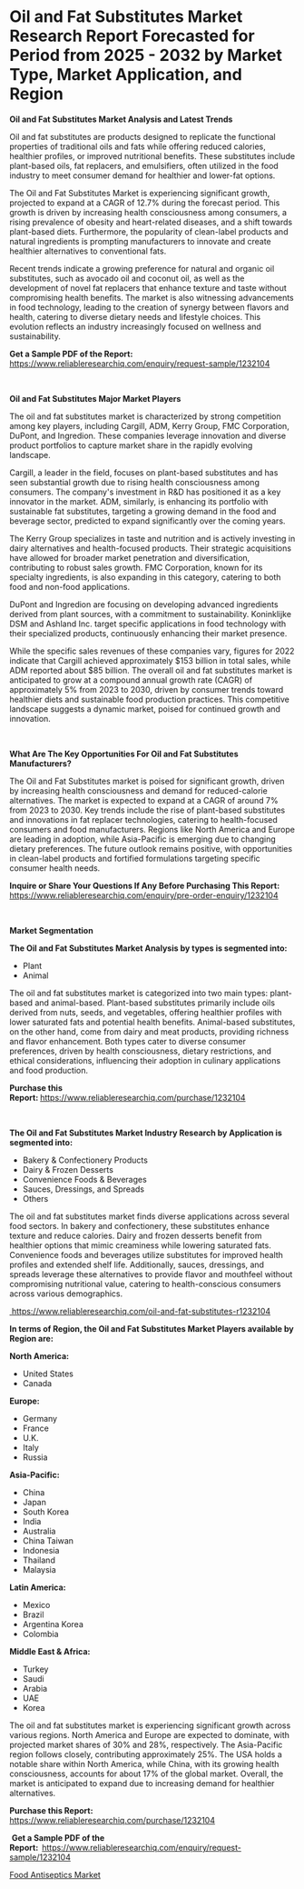 <p><h1>Oil and Fat Substitutes Market Research Report Forecasted for Period from 2025 -  2032 by Market Type, Market Application, and Region</h1></p><p><strong>Oil and Fat Substitutes Market Analysis and Latest Trends</strong></p>
<p><p>Oil and fat substitutes are products designed to replicate the functional properties of traditional oils and fats while offering reduced calories, healthier profiles, or improved nutritional benefits. These substitutes include plant-based oils, fat replacers, and emulsifiers, often utilized in the food industry to meet consumer demand for healthier and lower-fat options.</p><p>The Oil and Fat Substitutes Market is experiencing significant growth, projected to expand at a CAGR of 12.7% during the forecast period. This growth is driven by increasing health consciousness among consumers, a rising prevalence of obesity and heart-related diseases, and a shift towards plant-based diets. Furthermore, the popularity of clean-label products and natural ingredients is prompting manufacturers to innovate and create healthier alternatives to conventional fats.</p><p>Recent trends indicate a growing preference for natural and organic oil substitutes, such as avocado oil and coconut oil, as well as the development of novel fat replacers that enhance texture and taste without compromising health benefits. The market is also witnessing advancements in food technology, leading to the creation of synergy between flavors and health, catering to diverse dietary needs and lifestyle choices. This evolution reflects an industry increasingly focused on wellness and sustainability.</p></p>
<p><strong>Get a Sample PDF of the Report:&nbsp;</strong> <a href="https://www.reliableresearchiq.com/enquiry/request-sample/1232104?utm_campaign=2144&utm_medium=2&utm_source=Github&utm_content=ia&utm_term=15022025&utm_id=oil-and-fat-substitutes">https://www.reliableresearchiq.com/enquiry/request-sample/1232104</a></p>
<p>&nbsp;</p>
<p><strong>Oil and Fat Substitutes Major Market Players</strong></p>
<p><p>The oil and fat substitutes market is characterized by strong competition among key players, including Cargill, ADM, Kerry Group, FMC Corporation, DuPont, and Ingredion. These companies leverage innovation and diverse product portfolios to capture market share in the rapidly evolving landscape.</p><p>Cargill, a leader in the field, focuses on plant-based substitutes and has seen substantial growth due to rising health consciousness among consumers. The company's investment in R&D has positioned it as a key innovator in the market. ADM, similarly, is enhancing its portfolio with sustainable fat substitutes, targeting a growing demand in the food and beverage sector, predicted to expand significantly over the coming years.</p><p>The Kerry Group specializes in taste and nutrition and is actively investing in dairy alternatives and health-focused products. Their strategic acquisitions have allowed for broader market penetration and diversification, contributing to robust sales growth. FMC Corporation, known for its specialty ingredients, is also expanding in this category, catering to both food and non-food applications.</p><p>DuPont and Ingredion are focusing on developing advanced ingredients derived from plant sources, with a commitment to sustainability. Koninklijke DSM and Ashland Inc. target specific applications in food technology with their specialized products, continuously enhancing their market presence.</p><p>While the specific sales revenues of these companies vary, figures for 2022 indicate that Cargill achieved approximately $153 billion in total sales, while ADM reported about $85 billion. The overall oil and fat substitutes market is anticipated to grow at a compound annual growth rate (CAGR) of approximately 5% from 2023 to 2030, driven by consumer trends toward healthier diets and sustainable food production practices. This competitive landscape suggests a dynamic market, poised for continued growth and innovation.</p></p>
<p>&nbsp;</p>
<p><strong>What Are The Key Opportunities For Oil and Fat Substitutes Manufacturers?</strong></p>
<p><p>The Oil and Fat Substitutes market is poised for significant growth, driven by increasing health consciousness and demand for reduced-calorie alternatives. The market is expected to expand at a CAGR of around 7% from 2023 to 2030. Key trends include the rise of plant-based substitutes and innovations in fat replacer technologies, catering to health-focused consumers and food manufacturers. Regions like North America and Europe are leading in adoption, while Asia-Pacific is emerging due to changing dietary preferences. The future outlook remains positive, with opportunities in clean-label products and fortified formulations targeting specific consumer health needs.</p></p>
<p><strong>Inquire or Share Your Questions If Any Before Purchasing This Report:</strong> <a href="https://www.reliableresearchiq.com/enquiry/pre-order-enquiry/1232104?utm_campaign=2144&utm_medium=2&utm_source=Github&utm_content=ia&utm_term=15022025&utm_id=oil-and-fat-substitutes">https://www.reliableresearchiq.com/enquiry/pre-order-enquiry/1232104</a></p>
<p>&nbsp;</p>
<p><strong>Market Segmentation</strong></p>
<p><strong>The Oil and Fat Substitutes Market Analysis by types is segmented into:</strong></p>
<p><ul><li>Plant</li><li>Animal</li></ul></p>
<p><p>The oil and fat substitutes market is categorized into two main types: plant-based and animal-based. Plant-based substitutes primarily include oils derived from nuts, seeds, and vegetables, offering healthier profiles with lower saturated fats and potential health benefits. Animal-based substitutes, on the other hand, come from dairy and meat products, providing richness and flavor enhancement. Both types cater to diverse consumer preferences, driven by health consciousness, dietary restrictions, and ethical considerations, influencing their adoption in culinary applications and food production.</p></p>
<p><strong>Purchase this Report:&nbsp;</strong><a href="https://www.reliableresearchiq.com/purchase/1232104?utm_campaign=2144&utm_medium=2&utm_source=Github&utm_content=ia&utm_term=15022025&utm_id=oil-and-fat-substitutes">https://www.reliableresearchiq.com/purchase/1232104</a></p>
<p>&nbsp;</p>
<p><strong>The Oil and Fat Substitutes Market Industry Research by Application is segmented into:</strong></p>
<p><ul><li>Bakery & Confectionery Products</li><li>Dairy & Frozen Desserts</li><li>Convenience Foods & Beverages</li><li>Sauces, Dressings, and Spreads</li><li>Others</li></ul></p>
<p><p>The oil and fat substitutes market finds diverse applications across several food sectors. In bakery and confectionery, these substitutes enhance texture and reduce calories. Dairy and frozen desserts benefit from healthier options that mimic creaminess while lowering saturated fats. Convenience foods and beverages utilize substitutes for improved health profiles and extended shelf life. Additionally, sauces, dressings, and spreads leverage these alternatives to provide flavor and mouthfeel without compromising nutritional value, catering to health-conscious consumers across various demographics.</p></p>
<p><a href="https://www.reliableresearchiq.com/oil-and-fat-substitutes-r1232104?utm_campaign=2144&utm_medium=2&utm_source=Github&utm_content=ia&utm_term=15022025&utm_id=oil-and-fat-substitutes">&nbsp;https://www.reliableresearchiq.com/oil-and-fat-substitutes-r1232104</a></p>
<p><strong>In terms of Region, the Oil and Fat Substitutes Market Players available by Region are:</strong></p>
<p>
    <p> <strong> North America: </strong>
        <ul>
            <li>United States</li>
            <li>Canada</li>
        </ul>
        </p> 
    <p> <strong> Europe: </strong>
        <ul>
            <li>Germany</li>
            <li>France</li>
            <li>U.K.</li>
            <li>Italy</li>
            <li>Russia</li>
        </ul>
        </p> 
    <p> <strong> Asia-Pacific: </strong>
        <ul>
            <li>China</li>
            <li>Japan</li>
            <li>South Korea</li>
            <li>India</li>
            <li>Australia</li>
            <li>China Taiwan</li>
            <li>Indonesia</li>
            <li>Thailand</li>
            <li>Malaysia</li>
        </ul>
        </p> 
    <p> <strong> Latin America: </strong>
        <ul>
            <li>Mexico</li>
            <li>Brazil</li>
            <li>Argentina Korea</li>
            <li>Colombia</li>
        </ul>
        </p> 
    <p> <strong> Middle East & Africa: </strong>
        <ul>
            <li>Turkey</li>
            <li>Saudi</li>
            <li>Arabia</li>
            <li>UAE</li>
            <li>Korea</li>
        </ul>
    </p>
    </p>
<p><p>The oil and fat substitutes market is experiencing significant growth across various regions. North America and Europe are expected to dominate, with projected market shares of 30% and 28%, respectively. The Asia-Pacific region follows closely, contributing approximately 25%. The USA holds a notable share within North America, while China, with its growing health consciousness, accounts for about 17% of the global market. Overall, the market is anticipated to expand due to increasing demand for healthier alternatives.</p></p>
<p><strong>Purchase this Report: </strong><a href="https://www.reliableresearchiq.com/purchase/1232104?utm_campaign=2144&utm_medium=2&utm_source=Github&utm_content=ia&utm_term=15022025&utm_id=oil-and-fat-substitutes">https://www.reliableresearchiq.com/purchase/1232104</a></p>
<p>&nbsp;<strong>Get a Sample PDF of the Report:&nbsp;&nbsp;</strong><a href="https://www.reliableresearchiq.com/enquiry/request-sample/1232104?utm_campaign=2144&utm_medium=2&utm_source=Github&utm_content=ia&utm_term=15022025&utm_id=oil-and-fat-substitutes">https://www.reliableresearchiq.com/enquiry/request-sample/1232104</a></p>
<p><strong></strong></p>
<p><p><a href="https://github.com/AshrafKhan865/Market-Research-Report-List-1/blob/main/food-antiseptics-market.md?utm_campaign=2144&utm_medium=2&utm_source=Github&utm_content=ia&utm_term=15022025&utm_id=oil-and-fat-substitutes">Food Antiseptics Market</a></p></p>